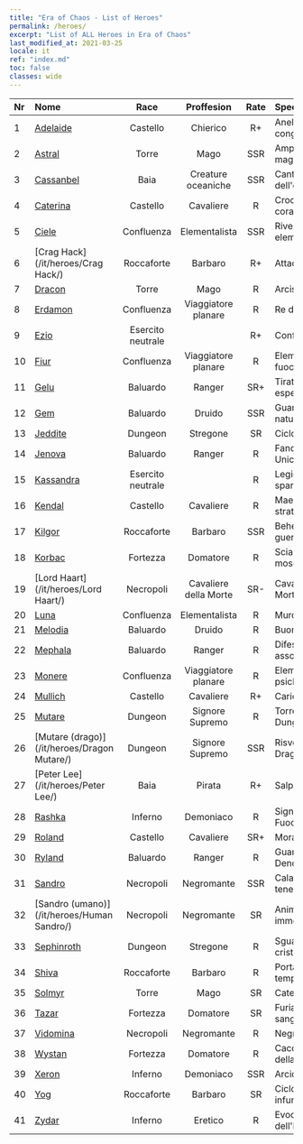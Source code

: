 ```yaml
---
title: "Era of Chaos - List of Heroes"
permalink: /heroes/
excerpt: "List of ALL Heroes in Era of Chaos"
last_modified_at: 2021-03-25
locale: it
ref: "index.md"
toc: false
classes: wide
---
```

  | Nr |    Nome    |  Race   |  Proffesion   |  Rate  |    Specialty     |
  |:---|:-----------|:-------:|:-------------:|:------:|:-----------------|
  | 1 | [Adelaide](/it/heroes/Adelaide/) | Castello | Chierico | R+ |  Anello congelante  |
  | 2 | [Astral](/it/heroes/Astral/) | Torre | Mago | SSR |  Amplificazione magica  |
  | 3 | [Cassanbel](/it/heroes/Cassanbel/) | Baia | Creature oceaniche | SSR |  Canto dell'oceano  |
  | 4 | [Caterina](/it/heroes/Catherine/) | Castello | Cavaliere | R |  Crociato corazzato  |
  | 5 | [Ciele](/it/heroes/Ciele/) | Confluenza | Elementalista | SSR |  Riverbero elementale  |
  | 6 | [Crag Hack](/it/heroes/Crag Hack/) | Roccaforte | Barbaro | R+ |  Attacco  |
  | 7 | [Dracon](/it/heroes/Dracon/) | Torre | Mago | R |  Arcistregone  |
  | 8 | [Erdamon](/it/heroes/Erdamon/) | Confluenza | Viaggiatore planare | R |  Re delle Rocce  |
  | 9 | [Ezio](/it/heroes/Ezio/) | Esercito neutrale |  | R+ |  Confraternita  |
  | 10 | [Fiur](/it/heroes/Fiur/) | Confluenza | Viaggiatore planare | R |  Elementale del fuoco  |
  | 11 | [Gelu](/it/heroes/Gelu/) | Baluardo | Ranger | SR+ |  Tiratore esperto  |
  | 12 | [Gem](/it/heroes/Gem/) | Baluardo | Druido | SSR |  Guarigione naturale  |
  | 13 | [Jeddite](/it/heroes/Jeddite/) | Dungeon | Stregone | SR |  Ciclo vitale  |
  | 14 | [Jenova](/it/heroes/Jenova/) | Baluardo | Ranger | R |  Fanciulla degli Unicorni  |
  | 15 | [Kassandra](/it/heroes/Kassandra/) | Esercito neutrale |  | R |  Legione spartana  |
  | 16 | [Kendal](/it/heroes/Kendal/) | Castello | Cavaliere | R |  Maestro stratega  |
  | 17 | [Kilgor](/it/heroes/Kilgor/) | Roccaforte | Barbaro | SSR |  Behemoth da guerra  |
  | 18 | [Korbac](/it/heroes/Korbac/) | Fortezza | Domatore | R |  Sciame di mosche  |
  | 19 | [Lord Haart](/it/heroes/Lord Haart/) | Necropoli | Cavaliere della Morte | SR- |  Cavaliere della Morte  |
  | 20 | [Luna](/it/heroes/Luna/) | Confluenza | Elementalista | R |  Muro infernale  |
  | 21 | [Melodia](/it/heroes/Melodia/) | Baluardo | Druido | R |  Buona sorte  |
  | 22 | [Mephala](/it/heroes/Mephala/) | Baluardo | Ranger | R |  Difesa assoluta  |
  | 23 | [Monere](/it/heroes/Monere/) | Confluenza | Viaggiatore planare | R |  Elementale psichico  |
  | 24 | [Mullich](/it/heroes/Mullich/) | Castello | Cavaliere | R+ |  Carica  |
  | 25 | [Mutare](/it/heroes/Mutare/) | Dungeon | Signore Supremo | R |  Torrente del Dungeon  |
  | 26 | [Mutare (drago)](/it/heroes/Dragon Mutare/) | Dungeon | Signore Supremo | SSR |  Risveglio del Drago  |
  | 27 | [Peter Lee](/it/heroes/Peter Lee/) | Baia | Pirata | R+ |  Salpa  |
  | 28 | [Rashka](/it/heroes/Rashka/) | Inferno | Demoniaco | R |  Signore del Fuoco  |
  | 29 | [Roland](/it/heroes/Roland/) | Castello | Cavaliere | SR+ |  Morale elevato  |
  | 30 | [Ryland](/it/heroes/Ryland/) | Baluardo | Ranger | R |  Guardia Dendroide  |
  | 31 | [Sandro](/it/heroes/Sandro/) | Necropoli | Negromante | SSR |  Calar delle tenebre  |
  | 32 | [Sandro (umano)](/it/heroes/Human Sandro/) | Necropoli | Negromante | SR |  Anima immortale  |
  | 33 | [Sephinroth](/it/heroes/Sephinroth/) | Dungeon | Stregone | R |  Sguardo cristallizzante  |
  | 34 | [Shiva](/it/heroes/Shiva/) | Roccaforte | Barbaro | R |  Portatore di tempeste  |
  | 35 | [Solmyr](/it/heroes/Solmyr/) | Torre | Mago | SR |  Catena di luce  |
  | 36 | [Tazar](/it/heroes/Tazar/) | Fortezza | Domatore | SR |  Furia sanguinaria  |
  | 37 | [Vidomina](/it/heroes/Vidomina/) | Necropoli | Negromante | R |  Negromante  |
  | 38 | [Wystan](/it/heroes/Wystan/) | Fortezza | Domatore | R |  Cacciatore della palude  |
  | 39 | [Xeron](/it/heroes/Xeron/) | Inferno | Demoniaco | SSR |  Arcidiavolo  |
  | 40 | [Yog](/it/heroes/Yog/) | Roccaforte | Barbaro | SR |  Ciclope infuriato  |
  | 41 | [Zydar](/it/heroes/Zydar/) | Inferno | Eretico | R |  Evocazione dell'Inferno  |
